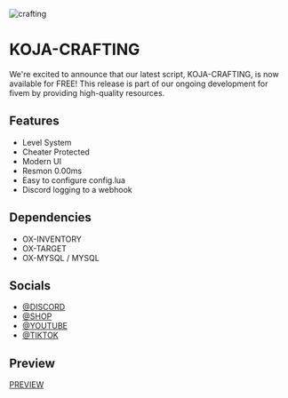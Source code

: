 ![crafting](https://i.imgur.com/YNIeBoi.png)

# KOJA-CRAFTING

We're excited to announce that our latest script, KOJA-CRAFTING, is now available for FREE! This release is part of our ongoing development for fivem by providing high-quality resources.




## Features

- Level System
- Cheater Protected
- Modern UI
- Resmon 0.00ms
- Easy to configure config.lua
- Discord logging to a webhook

## Dependencies

- OX-INVENTORY
- OX-TARGET
- OX-MYSQL / MYSQL
## Socials

- [@DISCORD](https://www.discord.gg/kojascripts)
- [@SHOP](https://koja-scripts.tebex.io/)
- [@YOUTUBE](https://www.youtube.com/@KojaScripts)
- [@TIKTOK](https://www.tiktok.com/@kojascripts)

## Preview

[PREVIEW](https://www.discord.gg/kojascripts)

